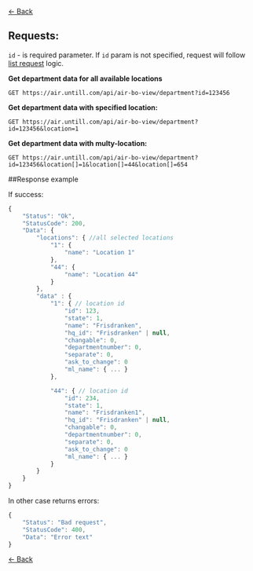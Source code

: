[← Back](README.md)

## Requests:

`id` - is required parameter. If `id` param is not specified, request will follow [list request](List.md) logic.

**Get department data for all available locations**
```
GET https://air.untill.com/api/air-bo-view/department?id=123456
```

**Get department data with specified location:**

```
GET https://air.untill.com/api/air-bo-view/department?id=123456&location=1
```

**Get department data with multy-location:**

```
GET https://air.untill.com/api/air-bo-view/department?id=123456&location[]=1&location[]=44&location[]=654
```

##Response example

If success:

```javascript
{
    "Status": "Ok",
    "StatusCode": 200,
    "Data": {
        "locations": { //all selected locations
            "1": {
                "name": "Location 1"
            },
            "44": {
                "name": "Location 44"
            }
        },
        "data" : {
            "1": { // location id
                "id": 123,
                "state": 1,
                "name": "Frisdranken",
                "hq_id": "Frisdranken" | null,
                "changable": 0,
                "departmentnumber": 0,
                "separate": 0,
                "ask_to_change": 0
                "ml_name": { ... }
            },

            "44": { // location id
                "id": 234,
                "state": 1,
                "name": "Frisdranken1",
                "hq_id": "Frisdranken" | null,
                "changable": 0,
                "departmentnumber": 0,
                "separate": 0,
                "ask_to_change": 0
                "ml_name": { ... }
            }
        }
    }
}
```

In other case returns errors:

```javascript
{
    "Status": "Bad request",
    "StatusCode": 400,
    "Data": "Error text"
}
```

[← Back](README.md)